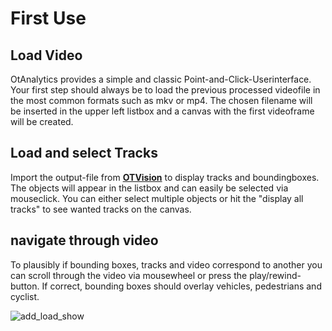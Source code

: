 # First Use

## Load Video

OtAnalytics provides a simple and classic Point-and-Click-Userinterface. Your first step should always be to load the previous processed videofile in the most common formats such as mkv or mp4. The chosen filename will be inserted in the upper left listbox and a canvas with the first videoframe will be created.


## Load and select Tracks

Import the output-file from [**OTVision**](https://github.com/OpenTrafficCam/OTVision) to display tracks and boundingboxes. The objects will appear in the listbox and can easily be selected via mouseclick. You can either select multiple objects or hit the "display all tracks" to see wanted tracks on the canvas.


## navigate through video

To plausibly if bounding boxes, tracks and video correspond to another you can scroll through the video via mousewheel or press the play/rewind-button. If correct, bounding boxes should overlay vehicles, pedestrians and cyclist.


![add_load_show](https://user-images.githubusercontent.com/75123353/135863704-8d684d91-a774-470f-9f6b-18ef59d43a3b.gif)

